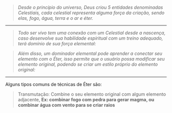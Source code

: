 > *Desde o princípio do universo, Deus criou 5 entidades denominadas Celestiais, cada celestial representa alguma força da criação, sendo elas, fogo, água, terra e o ar e éter.*
---
> *Todo ser vivo tem uma conexão com um Celestial desde a nascença, caso desenvolve sua habilidade espiritual com um treino adequado, terá domínio de sua força elemental:*

> *Além disso, um dominador elemental pode aprender a conectar seu elemento com o Éter, isso permite que o usuário possa modificar seu elemento original, podendo se criar um estilo próprio do elemento original:*
---
 Alguns tipos comuns de técnicas de Éter são:

> Transmutação: Combine o seu elemento original com algum elemento adjacente, 
> **Ex: combinar fogo com pedra para gerar magma, ou combinar água com vento para se criar raios**
> 






